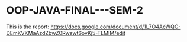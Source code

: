 # OOP-JAVA-FINAL---SEM-2
This is the report:
https://docs.google.com/document/d/1L7O4AcWQG-DEmKVKMaAzdZbwZ0Rwswt6ovKj5-TLMIM/edit
